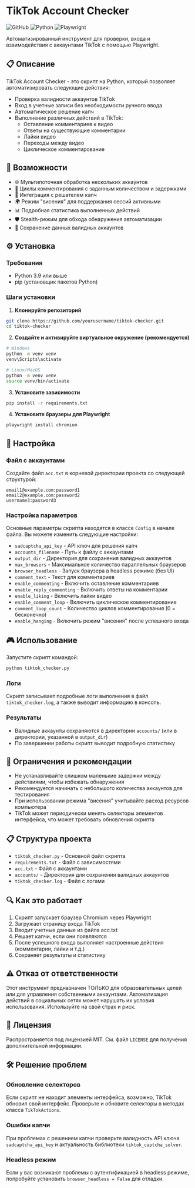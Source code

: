 # TikTok Account Checker

![GitHub](https://img.shields.io/badge/license-MIT-blue)
![Python](https://img.shields.io/badge/python-3.9-blue)
![Playwright](https://img.shields.io/badge/playwright-1.35.0-green)

Автоматизированный инструмент для проверки, входа и взаимодействия с аккаунтами TikTok с помощью Playwright.

## 📋 Описание

TikTok Account Checker - это скрипт на Python, который позволяет автоматизировать следующие действия:

- Проверка валидности аккаунтов TikTok 
- Вход в учетные записи без необходимости ручного ввода
- Автоматическое решение капч
- Выполнение различных действий в TikTok:
  - Оставление комментариев к видео
  - Ответы на существующие комментарии
  - Лайки видео 
  - Переходы между видео
  - Циклическое комментирование

## 🚀 Возможности

- 🌐 Мультипоточная обработка нескольких аккаунтов
- 🔄 Циклы комментирования с заданным количеством и задержками
- 🤖 Интеграция с решателем капч
- 🌍 Режим "висения" для поддержания сессий активными
- 📊 Подробная статистика выполненных действий
- 🛡️ Stealth-режим для обхода обнаружения автоматизации
- 📁 Сохранение данных валидных аккаунтов

## ⚙️ Установка

### Требования

- Python 3.9 или выше
- pip (установщик пакетов Python)

### Шаги установки

1. **Клонируйте репозиторий**

```bash
git clone https://github.com/yourusername/tiktok-checker.git
cd tiktok-checker
```

2. **Создайте и активируйте виртуальное окружение (рекомендуется)**

```bash
# Windows
python -m venv venv
venv\Scripts\activate

# Linux/MacOS
python -m venv venv
source venv/bin/activate
```

3. **Установите зависимости**

```bash
pip install -r requirements.txt
```

4. **Установите браузеры для Playwright**

```bash
playwright install chromium
```

## 🔧 Настройка

### Файл с аккаунтами

Создайте файл `acc.txt` в корневой директории проекта со следующей структурой:

```
email1@example.com:password1
email2@example.com:password2
username3:password3
```

### Настройка параметров

Основные параметры скрипта находятся в классе `Config` в начале файла. Вы можете изменить следующие настройки:

- `sadcaptcha_api_key` - API ключ для решения капч
- `accounts_filename` - Путь к файлу с аккаунтами
- `output_dir` - Директория для сохранения валидных аккаунтов
- `max_browsers` - Максимальное количество параллельных браузеров
- `browser_headless` - Запуск браузера в headless режиме (без UI)
- `comment_text` - Текст для комментариев
- `enable_commenting` - Включить оставление комментариев
- `enable_reply_commenting` - Включить ответы на комментарии
- `enable_liking` - Включить лайки видео
- `enable_comment_loop` - Включить циклическое комментирование
- `comment_loop_count` - Количество циклов комментирования (0 = бесконечно)
- `enable_hanging` - Включить режим "висения" после успешного входа

## 🎮 Использование

Запустите скрипт командой:

```bash
python tiktok_checker.py
```

### Логи

Скрипт записывает подробные логи выполнения в файл `tiktok_checker.log`, а также выводит информацию в консоль.

### Результаты

- Валидные аккаунты сохраняются в директории `accounts/` (или в директории, указанной в `output_dir`)
- По завершении работы скрипт выводит подробную статистику

## 🛑 Ограничения и рекомендации

- Не устанавливайте слишком маленькие задержки между действиями, чтобы избежать обнаружения
- Рекомендуется начинать с небольшого количества аккаунтов для тестирования
- При использовании режима "висения" учитывайте расход ресурсов компьютера
- TikTok может периодически менять селекторы элементов интерфейса, что может требовать обновления скрипта

## 📋 Структура проекта

- `tiktok_checker.py` - Основной файл скрипта
- `requirements.txt` - Файл с зависимостями
- `acc.txt` - Файл с аккаунтами
- `accounts/` - Директория для сохранения валидных аккаунтов
- `tiktok_checker.log` - Файл с логами

## 🔍 Как это работает

1. Скрипт запускает браузер Chromium через Playwright
2. Загружает страницу входа TikTok
3. Вводит учетные данные из файла acc.txt
4. Решает капчи, если они появляются
5. После успешного входа выполняет настроенные действия (комментарии, лайки и т.д.)
6. Сохраняет результаты и статистику

## ⚠️ Отказ от ответственности

Этот инструмент предназначен ТОЛЬКО для образовательных целей или для управления собственными аккаунтами. Автоматизация действий в социальных сетях может нарушать их условия использования. Используйте на свой страх и риск.

## 📄 Лицензия

Распространяется под лицензией MIT. См. файл `LICENSE` для получения дополнительной информации.

## 🛠️ Решение проблем

### Обновление селекторов

Если скрипт не находит элементы интерфейса, возможно, TikTok обновил свой интерфейс. Проверьте и обновите селекторы в методах класса `TikTokActions`.

### Ошибки капчи

При проблемах с решением капчи проверьте валидность API ключа `sadcaptcha_api_key` и актуальность библиотеки `tiktok_captcha_solver`.

### Headless режим

Если у вас возникают проблемы с аутентификацией в headless режиме, попробуйте установить `browser_headless = False` для отладки.

